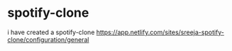 # spotify-clone
i have created a spotify-clone
https://app.netlify.com/sites/sreeja-spotify-clone/configuration/general
